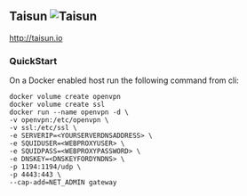 ## Taisun ![Taisun](http://taisun.io/img/TaisunSmall.png)

http://taisun.io

### QuickStart

On a Docker enabled host run the following command from cli:
```
docker volume create openvpn
docker volume create ssl
docker run --name openvpn -d \
-v openvpn:/etc/openvpn \
-v ssl:/etc/ssl \
-e SERVERIP=<YOURSERVERDNSADDRESS> \
-e SQUIDUSER=<WEBPROXYUSER> \
-e SQUIDPASS=<WEBPROXYPASSWORD> \
-e DNSKEY=<DNSKEYFORDYNDNS> \
-p 1194:1194/udp \
-p 4443:443 \
--cap-add=NET_ADMIN gateway
```
